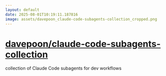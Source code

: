 ```yaml
---
layout: default
date: 2025-08-01T10:19:11.187816
image: assets/davepoon_claude-code-subagents-collection_cropped.png
---
```


# [davepoon/claude-code-subagents-collection](https://github.com/davepoon/claude-code-subagents-collection)

collection of Claude Code subagents for dev workflows
